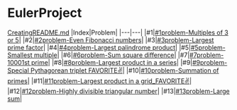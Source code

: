 # EulerProject
[CreatingREADME.md](https://github.com/1darshanpatil/EulerProject/blob/main/CreatingREADME.py)
|Index|Problem|
|---|---|
|#1|[#1problem-Multiples of 3 or 5](https://github.com/1darshanpatil/EulerProject/tree/main/%231problem)|
|#2|[#2problem-Even Fibonacci numbers](https://github.com/1darshanpatil/EulerProject/tree/main/%232problem)|
|#3|[#3problem-Largest prime factor](https://github.com/1darshanpatil/EulerProject/tree/main/%233problem)|
|#4|[#4problem-Largest palindrome product](https://github.com/1darshanpatil/EulerProject/tree/main/%234problem)|
|#5|[#5problem-Smallest multiple](https://github.com/1darshanpatil/EulerProject/tree/main/%235problem)|
|#6|[#6problem-Sum square difference](https://github.com/1darshanpatil/EulerProject/tree/main/%236problem)|
|#7|[#7problem-10001st prime](https://github.com/1darshanpatil/EulerProject/tree/main/%237problem)|
|#8|[#8problem-Largest product in a series](https://github.com/1darshanpatil/EulerProject/tree/main/%238problem)|
|#9|[#9problem-Special Pythagorean triplet FAVORITE✌](https://github.com/1darshanpatil/EulerProject/tree/main/%239problem)|
|#10|[#10problem-Summation of primes](https://github.com/1darshanpatil/EulerProject/tree/main/%2310problem)|
|#11|[#11problem-Largest product in a grid_FAVORITE✌](https://github.com/1darshanpatil/EulerProject/tree/main/%2311problem)|
|#12|[#12problem-Highly divisible triangular number](https://github.com/1darshanpatil/EulerProject/tree/main/%2312problem)|
|#13|[#13problem-Large sum](https://github.com/1darshanpatil/EulerProject/tree/main/%2313problem)|

